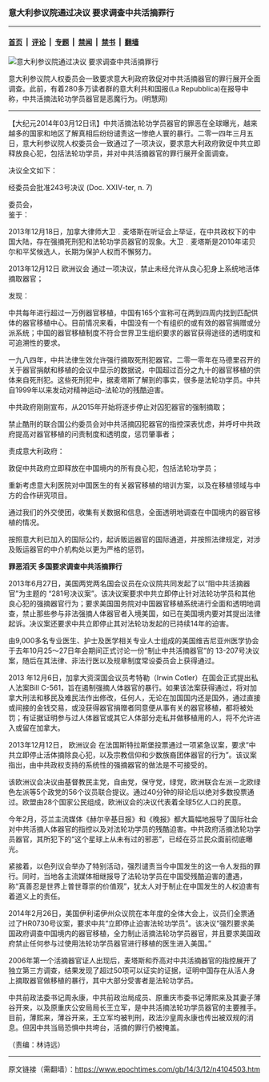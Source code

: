 ### 意大利参议院通过决议 要求调查中共活摘罪行

---

#### [首页](../../../..?n4104503) &nbsp;|&nbsp; [评论](../../../../../epoch-comment?n4104503) &nbsp;|&nbsp; [专题](../../../../../epoch-special?n4104503) &nbsp;|&nbsp; [禁闻](../../../../../epoch-news?n4104503) &nbsp;|&nbsp; [禁书](../../../../../books?n4104503) &nbsp;|&nbsp; [翻墙](https://github.com/gfw-breaker/nogfw/blob/master/README.md?n4104503)


<div><img alt="意大利参议院通过决议 要求调查中共活摘罪行" class="attachment-djy_600_400 size-djy_600_400 wp-post-image" src="https://i.epochtimes.com/assets/uploads/2014/03/1403121331221002-600x400.jpg"/>
<div class="caption">
 <p>
  意大利参议院人权委员会一致要求意大利政府敦促对中共活摘器官的罪行展开全面调查。此前，有着280多万读者群的意大利共和国报(La Repubblica)在报导中称，中共活摘法轮功学员器官是恶魔行为。(明慧网)
 </p>
</div></div><hr/><div class="post_content" id="artbody" itemprop="articleBody">
 <!-- article content begin -->
 <p>
  【大纪元2014年03月12日讯】中共活摘法轮功学员器官的罪恶在全球曝光，越来越多的国家和地区了解真相后纷纷谴责这一惨绝人寰的暴行。二零一四年三月五日，意大利参议院人权委员会一致通过了一项决议，要求意大利政府敦促中共立即释放良心犯，包括法轮功学员，并对中共活摘器官的罪行展开全面调查。
 </p>
 <p>
  决议全文如下：
 </p>
 <p>
  经委员会批准243号决议 (Doc. XXIV-ter, n. 7)
 </p>
 <p>
  委员会，
  <br/>
  鉴于：
 </p>
 <p>
  2013年12月18日，加拿大律师大卫﹒麦塔斯在听证会上举证，在中共政权下的中国大陆，存在强摘死刑犯和法轮功学员器官的现象。大卫﹒麦塔斯是2010年诺贝尔和平奖候选人，长期为保护人权而不懈努力。
 </p>
 <p>
  2013年12月12日
  <ok href="https://www.epochtimes.com/gb/tag/%E6%AC%A7%E6%B4%B2%E8%AE%AE%E4%BC%9A.html">
   欧洲议会
  </ok>
  通过一项决议，禁止未经允许从良心犯身上系统地活体摘取器官；
 </p>
 <p>
  发现：
 </p>
 <p>
  中共每年进行超过一万例器官移植，中国有165个宣称可在两到四周内找到匹配供体的器官移植中心。目前情况来看，中国没有一个有组织的或有效的器官捐赠或分派系统；中国的器官移植制度不符合世界卫生组织要求的器官获得途径的透明度和可追溯性的要求。
 </p>
 <p>
  一九八四年，中共法律生效允许强行摘取死刑犯器官。二零一零年在马德里召开的关于器官捐献和移植的会议中显示的数据说，中国超过百分之九十的器官移植的供体来自死刑犯。这些死刑犯中，据麦塔斯了解到的事实，很多是法轮功学员。中共自1999年以来发动对精神运动–法轮功的残酷迫害。
 </p>
 <p>
  中共政府刚刚宣布，从2015年开始将逐步停止对囚犯器官的强制摘取；
 </p>
 <p>
  禁止酷刑的联合国公约委员会对中共活摘囚犯器官的指控深表忧虑，并呼吁中共政府提高对器官移植的问责制度和透明度，惩罚肇事者；
 </p>
 <p>
  责成意大利政府：
 </p>
 <p>
  敦促中共政府立即释放在中国境内的所有良心犯，包括法轮功学员；
 </p>
 <p>
  重新考虑意大利医院对中国医生的有关器官移植的培训方案，以及在移植领域与中方的合作研究项目。
 </p>
 <p>
  通过我们的外交使团，收集有关数据和信息，全面透明地调查在中国境内的器官移植的情况。
 </p>
 <p>
  按照意大利已加入的国际公约，起诉贩运器官的国际通道，并按照法律规定，对涉及贩运器官的中介机构处以更为严格的惩罚。
 </p>
 <p>
  <b>
   罪恶滔天 多国要求调查中共活摘罪行
  </b>
 </p>
 <p>
  2013年6月27日，美国两党两名国会议员在众议院共同发起了以“阻中共活摘器官”为主题的 “281号决议案”。该决议案要求中共立即停止针对法轮功学员和其他良心犯的强摘器官行为；要求美国国务院对中国器官移植系统进行全面和透明地调查，禁止那些参与非法强摘人体器官者入境美国，如已在美国境内要对其提出法律起诉。决议案还要求中共立即停止其对法轮功发起的已持续14年的迫害。
 </p>
 <p>
  由9,000多名专业医生、护士及医学相关专业人士组成的美国维吉尼亚州医学协会于去年10月25～27日年会期间正式讨论一份“制止中共活摘器官”的 13-207号决议案，随后在其法律、非法行医以及规章制度常设委员会上获得通过。
 </p>
 <p>
  2013 年12月6日，加拿大资深国会议员考特勒（Irwin Cotler）在国会正式提出私人法案Bill C-561，旨在遏制强摘人体器官的暴行。如果该法案获得通过，将对加拿大刑法和移民及难民法作出修改，任何人，无论在加国国内还是国外，通过直接或间接的金钱交易，或没获得器官捐赠者同意便从事有关的器官移植，都将被处罚；有证据证明参与过人体器官或其它人体部分走私并做移植用的人，将不允许进入或留在加拿大。
 </p>
 <p>
  2013年12月12日，
  <ok href="https://www.epochtimes.com/gb/tag/%E6%AC%A7%E6%B4%B2%E8%AE%AE%E4%BC%9A.html">
   欧洲议会
  </ok>
  在法国斯特拉斯堡投票通过一项紧急议案，要求“中共立即停止活体摘除良心犯，以及宗教信仰和少数族裔团体器官的行为”。该议案指出，由中共政权支持的系统性的强摘器官的做法是不可接受的。
 </p>
 <p>
  该欧洲议会决议由基督教民主党，自由党，保守党，绿党，欧洲联合左派－北欧绿色左派等5个政党的56个议员联合提议。通过40分钟的辩论后以绝对多数投票通过。欧盟由28个国家公民组成，欧洲议会的决议代表着全球5亿人口的民意。
 </p>
 <p>
  今年2月，芬兰主流媒体《赫尔辛基日报》和《晚报》都大篇幅地报导了国际社会对中共活摘人体器官的指控以及对法轮功学员的残酷迫害。中共政府活摘法轮功学员器官，其所犯下的“这个星球上从未有过的邪恶”，已经在芬兰民众面前彻底曝光。
 </p>
 <p>
  紧接着，以色列议会举办了特别活动，强烈谴责当今中国发生的这一令人发指的罪行。同时，当地各主流媒体相继报导了法轮功学员在中国受残酷迫害的遭遇，称“真善忍是世界上普世尊崇的价值观”，犹太人对于制止在中国发生的人权迫害有着道义上的责任。
 </p>
 <p>
  2014年2月26日，美国伊利诺伊州众议院在本年度的全体大会上，议员们全票通过了HR0730号议案，要求中共“立即停止迫害法轮功学员”。该决议“强烈要求美国政府调查中国境内的器官移植，全力制止活摘法轮功学员器官，并且要求美国政府禁止任何参与过使用法轮功学员器官进行移植的医生进入美国。”
 </p>
 <p>
  2006年第一个活摘器官证人出现后，麦塔斯和乔高对中共活摘器官的指控展开了独立第三方调查，结果发现了超过50项可以证实的证据，证明中国存在从活人身上摘取器官做移植的暴行，其中大部分受害者是法轮功学员。
 </p>
 <p>
  中共前政法委书记周永康，中共前政治局成员、原重庆市委书记薄熙来及其妻子薄谷开来，以及原重庆公安局局长王立军，是中共活摘法轮功学员器官的主要推手。目前，薄熙来，薄谷开来，王立军均被判刑，政法沙皇周永康也传出被双规的消息。但因中共当局恐惧中共垮台，活摘的罪行仍被掩盖。
 </p>
 <p>
  （责编：林诗远）
 </p>
 <!-- article content end -->
 <div id="below_article_ad">
 </div>
</div>


---

原文链接（需翻墙）：https://www.epochtimes.com/gb/14/3/12/n4104503.htm